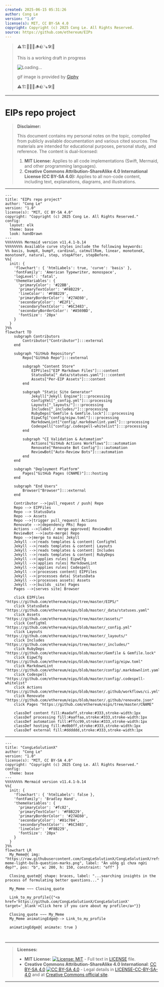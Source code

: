 ```yaml
---
created: 2025-06-15 05:31:26
author: Cong Le
version: "1.0"
license(s): MIT, CC BY-SA 4.0
copyright: Copyright (c) 2025 Cong Le. All Rights Reserved.
source: https://github.com/ethereum/EIPs
---
```



> ⚠️🏗️🚧🦺🧱🪵🪨🪚🛠️👷
> 
> This is a working draft in progress
> 
> ![Loading...](https://media1.giphy.com/media/v1.Y2lkPTc5MGI3NjExanZydm52NDcyNWIwMWtneG9uOWk4aGpseXQ1bHR4b3c1N2x3MnB6bSZlcD12MV9pbnRlcm5hbF9naWZfYnlfaWQmY3Q9Zw/m3XqQ8QhuIUuQau7n5/giphy.gif)
>
> gif image is provided by [Giphy](https://giphy.com)
> 
> ⚠️🏗️🚧🦺🧱🪵🪨🪚🛠️👷


----




# EIPs repo project
> **Disclaimer:**
>
> This document contains my personal notes on the topic,
> compiled from publicly available documentation and various cited sources.
> The materials are intended for educational purposes, personal study, and reference.
> The content is dual-licensed:
> 1. **MIT License:** Applies to all code implementations (Swift, Mermaid, and other programming languages).
> 2. **Creative Commons Attribution-ShareAlike 4.0 International License (CC BY-SA 4.0):** Applies to all non-code content, including text, explanations, diagrams, and illustrations.
---

```mermaid
---
title: "EIPs repo project"
author: "Cong Le"
version: "1.0"
license(s): "MIT, CC BY-SA 4.0"
copyright: "Copyright (c) 2025 Cong Le. All Rights Reserved."
config:
  layout: elk
  theme: base
  look: handDrawn
---
%%%%%%%% Mermaid version v11.4.1-b.14
%%%%%%%% Available curve styles include the following keywords:
%% basis, bumpX, bumpY, cardinal, catmullRom, linear, monotoneX, monotoneY, natural, step, stepAfter, stepBefore.
%%{
  init: {
    'flowchart': { 'htmlLabels': true, 'curve': 'basis' },
    'fontFamily': 'American Typewriter, monospace',
    'logLevel': 'fatal',
    'themeVariables': {
      'primaryColor': '#22BB',
      'primaryTextColor': '#F8B229',
      'lineColor': '#F8B229',
      'primaryBorderColor': '#27AE60',
      'secondaryColor': '#E2F1',
      'secondaryTextColor': '#6C3483',
      'secondaryBorderColor': '#A569BD',
      'fontSize': '20px'
    }
  }
}%%
flowchart TD
    subgraph Contributors
        Contributor["Contributor"]:::external
    end

    subgraph "GitHub Repository"
        Repo["GitHub Repo"]:::external

        subgraph "Content Store"
            EIPFiles["EIP Markdown Files"]:::content
            StatusData["_data/statuses.yaml"]:::content
            Assets["Per-EIP Assets"]:::content
        end

        subgraph "Static Site Generator"
            Jekyll["Jekyll Engine"]:::processing
            ConfigYml["_config.yml"]:::processing
            Layouts["_layouts/"]:::processing
            Includes["_includes/"]:::processing
            RubyDeps["Gemfile & Gemfile.lock"]:::processing
            EipwCfg["config/eipw.toml"]:::processing
            MarkdownLint["config/.markdownlint.yaml"]:::processing
            Codespell["config/.codespell-whitelist"]:::processing
        end

        subgraph "CI Validation & Automation"
            Actions["GitHub Actions Workflows"]:::automation
            Renovate["Renovate Bot Config"]:::automation
            ReviewBot["Auto-Review Bots"]:::automation
        end
    end

    subgraph "Deployment Platform"
        Pages["GitHub Pages (CNAME)"]:::hosting
    end

    subgraph "End Users"
        Browser["Browser"]:::external
    end

    Contributor -->|pull_request / push| Repo
    Repo --> EIPFiles
    Repo --> StatusData
    Repo --> Assets
    Repo -->|trigger pull_request| Actions
    Renovate -->|dependency PRs| Repo
    Actions -->|label / merge approved| ReviewBot
    ReviewBot -->|auto-merge| Repo
    Repo -->|merge to main| Jekyll
    Jekyll -->|reads templates & content| ConfigYml
    Jekyll -->|reads templates & content| Layouts
    Jekyll -->|reads templates & content| Includes
    Jekyll -->|reads templates & content| RubyDeps
    Jekyll -->|applies rules| EipwCfg
    Jekyll -->|applies rules| MarkdownLint
    Jekyll -->|applies rules| Codespell
    Jekyll -->|processes content| EIPFiles
    Jekyll -->|processes data| StatusData
    Jekyll -->|processes assets| Assets
    Jekyll -->|builds _site| Pages
    Pages -->|serves site| Browser

    click EIPFiles "https://github.com/ethereum/eips/tree/master/EIPS/"
    click StatusData "https://github.com/ethereum/eips/blob/master/_data/statuses.yaml"
    click Assets "https://github.com/ethereum/eips/tree/master/assets/"
    click ConfigYml "https://github.com/ethereum/eips/blob/master/_config.yml"
    click Layouts "https://github.com/ethereum/eips/tree/master/_layouts/"
    click Includes "https://github.com/ethereum/eips/tree/master/_includes/"
    click RubyDeps "https://github.com/ethereum/eips/blob/master/Gemfile & Gemfile.lock"
    click EipwCfg "https://github.com/ethereum/eips/blob/master/config/eipw.toml"
    click MarkdownLint "https://github.com/ethereum/eips/blob/master/config/.markdownlint.yaml"
    click Codespell "https://github.com/ethereum/eips/blob/master/config/.codespell-whitelist"
    click Actions "https://github.com/ethereum/eips/blob/master/.github/workflows/ci.yml"
    click Renovate "https://github.com/ethereum/eips/blob/master/.github/renovate.json"
    click Pages "https://github.com/ethereum/eips/tree/master/CNAME"

    classDef content fill:#aadaff,stroke:#333,stroke-width:1px
    classDef processing fill:#aaffaa,stroke:#333,stroke-width:1px
    classDef automation fill:#ffcc99,stroke:#333,stroke-width:1px
    classDef hosting fill:#e0b0ff,stroke:#333,stroke-width:1px
    classDef external fill:#dddddd,stroke:#333,stroke-width:1px

```

----

<!-- 
```mermaid
%% Current Mermaid version
info
```  -->


```mermaid
---
title: "CongLeSolutionX"
author: "Cong Le"
version: "1.0"
license(s): "MIT, CC BY-SA 4.0"
copyright: "Copyright (c) 2025 Cong Le. All Rights Reserved."
config:
  theme: base
---
%%%%%%%% Mermaid version v11.4.1-b.14
%%{
  init: {
    'flowchart': { 'htmlLabels': false },
    'fontFamily': 'Bradley Hand',
    'themeVariables': {
      'primaryColor': '#fc82',
      'primaryTextColor': '#F8B229',
      'primaryBorderColor': '#27AE60',
      'secondaryColor': '#81c784',
      'secondaryTextColor': '#6C3483',
      'lineColor': '#F8B229',
      'fontSize': '20px'
    }
  }
}%%
flowchart LR
  My_Meme@{ img: "https://raw.githubusercontent.com/CongLeSolutionX/CongLeSolutionX/refs/heads/main/assets/images/My-meme-light-bulb-question-marks.png", label: "Ăn uống gì chưa ngừi đẹp?", pos: "b", w: 200, h: 150, constraint: "off" }

  Closing_quote@{ shape: braces, label: "...searching insights in the process of formulating better questions..." }
    
  My_Meme ~~~ Closing_quote
    
  Link_to_my_profile{{"<a href='https://github.com/CongLeSolutionX/CongLeSolutionX' target='_blank'>Click here if you care about my profile</a>"}}

  Closing_quote ~~~ My_Meme
  My_Meme animatingEdge@--> Link_to_my_profile
  
  animatingEdge@{ animate: true }



```

---
>**Licenses:**
>
>- **MIT License:**  [![License: MIT](https://img.shields.io/badge/License-MIT-yellow.svg)](LICENSE) - Full text in [LICENSE](LICENSE) file.
>- **Creative Commons Attribution-ShareAlike 4.0 International**: [CC BY-SA 4.0](https://creativecommons.org/licenses/by-sa/4.0/) [![CC BY-SA 4.0](https://licensebuttons.net/l/by-sa/4.0/88x31.png)](https://creativecommons.org/licenses/by-sa/4.0/) - Legal details in [LICENSE-CC-BY-SA-4.0](THE_PAST/LICENSE-CC-BY-SA-4.0) and at [Creative Commons official site](https://creativecommons.org/licenses/by-sa/4.0/).
>
---